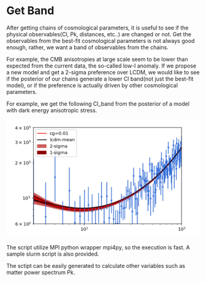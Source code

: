 # Get Band

After getting chains of cosmological parameters, it is useful to see if the physical observables(Cl, Pk, distances, etc..) are changed or not. Get the observables from the best-fit cosmological parameters is not always good enough, rather, we want a band of observables from the chains.

For example, the CMB anisotropies at large scale seem to be lower than expected from the current data, the so-called low-l anomaly. If we propose a new model and get a 2-sigma preference over LCDM, we would like to see if the posterior of our chains generate a lower Cl band(not just the best-fit model), or if the preference is actually driven by other cosmological parameters.

For example, we get the following Cl_band from the posterior of a model with dark energy anisotropic stress.

![](https://github.com/KunhaoZhong/Cosmo_Scripts/blob/main/get_band/cl_astress.jpg)<!-- .element height="9%" width="10%" -->

The script utilize MPI python wrapper mpi4py, so the execution is fast. A sample slurm script is also provided.

The sctipt can be easily generated to calculate other variables such as matter power spectrum Pk.
